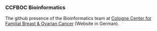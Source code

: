 ### CCFBOC Bioinformatics

The github presence of the Bioinformatics team at [Cologne Center for Familial Breast & Ovarian Cancer](https://familiaerer-brust-und-eierstockkrebs.uk-koeln.de/) (Website in German).
